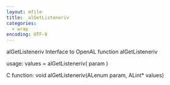```yaml
---
layout: mfile
title: _alGetListeneriv
categories:
  - wrap
encoding: UTF-8
---
```


alGetListeneriv  Interface to OpenAL function alGetListeneriv

usage:  values = alGetListeneriv( param )

C function:  void alGetListeneriv(ALenum param, ALint\* values)